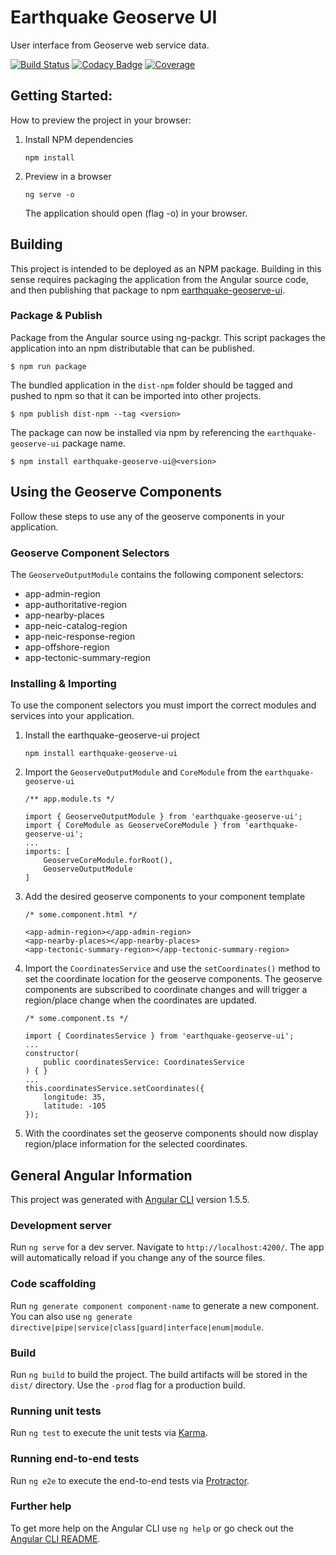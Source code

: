 # Earthquake Geoserve UI
User interface from Geoserve web service data.

[![Build Status](https://travis-ci.org/usgs/earthquake-geoserve-ui.svg?branch=master)](https://travis-ci.org/usgs/earthquake-geoserve-ui)
[![Codacy Badge](https://api.codacy.com/project/badge/Grade/bc4483e5ad814d5f857d493827e1bf63)](https://www.codacy.com/app/usgs/earthquake-geoserve-ui?utm_source=github.com&amp;utm_medium=referral&amp;utm_content=usgs/earthquake-geoserve-ui&amp;utm_campaign=Badge_Grade)
[![Coverage](https://api.codacy.com/project/badge/Coverage/bc4483e5ad814d5f857d493827e1bf63)](https://www.codacy.com/app/usgs/earthquake-geoserve-ui?utm_source=github.com&utm_medium=referral&utm_content=usgs/earthquake-geoserve-ui&utm_campaign=Badge_Coverage)


## Getting Started:

How to preview the project in your browser:

1. Install NPM dependencies

    ```
    npm install
    ```

1. Preview in a browser

    ```
    ng serve -o
    ```
    The application should open (flag -o) in your browser.


## Building

This project is intended to be deployed as an NPM package. Building in this
sense requires packaging the application from the Angular source code, and
then publishing that package to npm [earthquake-geoserve-ui](https://www.npmjs.com/package/earthquake-geoserve-ui).


### Package & Publish

Package from the Angular source using ng-packgr. This script packages the application into an npm distributable that can be published.

```
$ npm run package
```

The bundled application in the `dist-npm` folder should be tagged and pushed to npm so that it can be imported into other projects.

```
$ npm publish dist-npm --tag <version>
```

The package can now be installed via npm by referencing the `earthquake-geoserve-ui` package name.

```
$ npm install earthquake-geoserve-ui@<version>
```


## Using the Geoserve Components

Follow these steps to use any of the geoserve components in your application.


### Geoserve Component Selectors

The `GeoserveOutputModule` contains the following component selectors:

* app-admin-region
* app-authoritative-region
* app-nearby-places
* app-neic-catalog-region
* app-neic-response-region
* app-offshore-region
* app-tectonic-summary-region


### Installing & Importing

To use the component selectors you must import the correct modules and services into your application.

1. Install the earthquake-geoserve-ui project

    ```
    npm install earthquake-geoserve-ui
    ```

1. Import the `GeoserveOutputModule` and `CoreModule` from the `earthquake-geoserve-ui`

    ```
    /** app.module.ts */

    import { GeoserveOutputModule } from 'earthquake-geoserve-ui';
    import { CoreModule as GeoserveCoreModule } from 'earthquake-geoserve-ui';
    ...
    imports: [
        GeoserveCoreModule.forRoot(),
        GeoserveOutputModule
    ]
    ```

1. Add the desired geoserve components to your component template

    ```
    /* some.component.html */

    <app-admin-region></app-admin-region>
    <app-nearby-places></app-nearby-places>
    <app-tectonic-summary-region></app-tectonic-summary-region>
    ```

1. Import the `CoordinatesService` and use the `setCoordinates()` method to set the coordinate location for the geoserve components. The geoserve components are subscribed to coordinate changes and will trigger a region/place change when the coordinates are updated.

    ```
    /* some.component.ts */

    import { CoordinatesService } from 'earthquake-geoserve-ui';
    ...
    constructor(
        public coordinatesService: CoordinatesService
    ) { }
    ...
    this.coordinatesService.setCoordinates({
        longitude: 35,
        latitude: -105
    });
    ```

1. With the coordinates set the geoserve components should now display region/place information for the selected coordinates.


## General Angular Information

This project was generated with [Angular CLI](https://github.com/angular/angular-cli) version 1.5.5.


### Development server

Run `ng serve` for a dev server. Navigate to `http://localhost:4200/`. The app will automatically reload if you change any of the source files.


### Code scaffolding

Run `ng generate component component-name` to generate a new component. You can also use `ng generate directive|pipe|service|class|guard|interface|enum|module`.


### Build

Run `ng build` to build the project. The build artifacts will be stored in the `dist/` directory. Use the `-prod` flag for a production build.


### Running unit tests

Run `ng test` to execute the unit tests via [Karma](https://karma-runner.github.io).


### Running end-to-end tests

Run `ng e2e` to execute the end-to-end tests via [Protractor](http://www.protractortest.org/).


### Further help

To get more help on the Angular CLI use `ng help` or go check out the [Angular CLI README](https://github.com/angular/angular-cli/blob/master/README.md).

